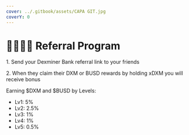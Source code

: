 ```yaml
---
cover: ../.gitbook/assets/CAPA GIT.jpg
coverY: 0
---
```


# 👨👩👧👧 Referral Program



1\. Send your Dexminer Bank referral link to your friends

2\. When they claim their DXM or BUSD rewards by holding xDXM you will receive bonus

Earning $DXM and $BUSD by Levels:

* Lv1: 5%&#x20;
* Lv2: 2.5%&#x20;
* Lv3: 1%&#x20;
* Lv4: 1%&#x20;
* Lv5: 0.5%
